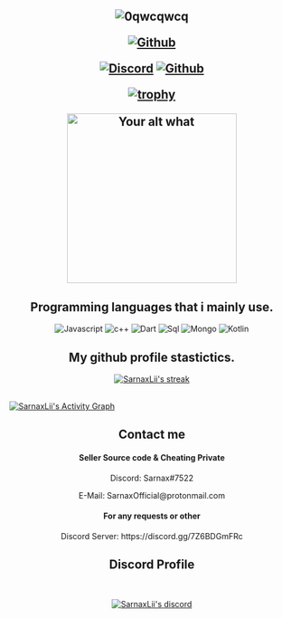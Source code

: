 <h2 align="center">
  
![0qwcqwcq](https://user-images.githubusercontent.com/94861415/157602018-88bb96a7-5026-4e29-b506-709df4923dad.jpg)




  
<p align="center">

<p align="center">
  <a href="https://sarnax.com/">
   <img alt="Github" src="https://img.shields.io/badge/SARNAX.IS--A.DEV-WEB-brightgreen"></a> 
  

 
  
  
  
</p>
<p align="center">
    <a href="https://discord.gg/7Z6BDGmFRc">
   <img alt="Discord" src="https://img.shields.io/badge/Discord-Sarnax%237522-7289DA?style=for-the-badge&logo=discord&logoColor=7289DA&logoWidth=10&labelColor=000'"></a>  
  <a href="https://github.com/SarnaxLii">
   <img alt="Github" src="https://img.shields.io/github/followers/SarnaxLii?color=7289DA&logo=github&label=Followers&style=for-the-badge&logoWidth=10&labelColor=000'"></a>   
  
  
[![trophy](https://github-profile-trophy.vercel.app/?username=ryo-ma&row=2&column=8&theme=buddhism)](https://github.com/ryo-ma/github-profile-trophy)

  

  
</p>
<p align="center">
<img src="https://readme-spotify-status-liart.vercel.app/api/run-spotify-status" alt="Your alt what" width="300" align/>
</p>


<h2 align="center">Programming languages that i mainly use.</h2>
<p align="center">
  <img alt="Javascript" src="https://img.shields.io/badge/-JavaScript-090909?style=for-the-badge&logo=JavaScript&logoColor=E9D54D"></a> 
  <img alt="c++" src="https://img.shields.io/badge/-C++-090909?style=for-the-badge&logo=C%2b%2b&logoColor=6296CC"></a> 
  <img alt="Dart" src="https://img.shields.io/badge/-Dart-090909?style=for-the-badge&logo=dart&logoColor=097CDB"></a>    
  <img alt="Sql" src="https://img.shields.io/badge/-Sql-090909?style=for-the-badge&logo=mysql&logoColor=00648B"></a> 
  <img alt="Mongo" src="https://img.shields.io/badge/-MongoDB-090909?style=for-the-badge&logo=MongoDB&logoColor=00648B"></a> 
  <img alt="Kotlin" src="https://img.shields.io/badge/-Kotlin-090909?style=for-the-badge&logo=Kotlin&logoColor=00648B"></a> 
</p>



<h2 align="center">My github profile stastictics.</h2>

<p align="center">
    <a href="https://github.com/SarnaxLii">
        <img title="SarnaxLii stats" alt="SarnaxLii's streak" src="https://github-readme-streak-stats.herokuapp.com/?user=SarnaxLii&theme=dark&hide_border=true&stroke=f53b3b"/>
    </a>
</p><br>
<a href="https://github.com/SarnaxLii"><img alt="SarnaxLii's Activity Graph" src="https://activity-graph.herokuapp.com/graph?username=SarnaxLii&bg_color=0D1117&color=eca15b&line=eca15b&point=FFFFFF&hide_border=true" /></a>
  

<h2 align="center">Contact me</h2>
<h4 align="center">Seller Source code & Cheating Private</h4>
<p align="center">Discord: Sarnax#7522</p>
<p align="center">E-Mail: SarnaxOfficial@protonmail.com</p>
<h4 align="center">For any requests or other</h4>
<p align="center">Discord Server: https://discord.gg/7Z6BDGmFRc
</pre><br>




<h2 align="center">Discord Profile</h2><br>
  <p align="center">
    <a href="https://discord.gg/bzfWPSsDfR">
        <img title="Sarnax discord" alt="SarnaxLii's discord" src="https://discord.c99.nl/widget/theme-4/582142955742298132.png"/>
    </a>
</p>

<!--
**SarnaxLii/SarnaxLii** is a ✨ _special_ ✨ repository because its `README.md` (this file) appears on your GitHub profile. Hello

..




